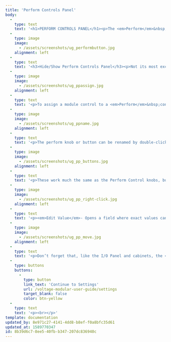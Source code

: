```yaml
---
title: 'Perform Controls Panel'
body:
  -
    type: text
    text: '<h1>PERFORM CONTROLS PANEL</h1><p>The <em>Perform</em>&nbsp;controls panel contains nine knobs and four buttons that are freely assignable to control almost any controls within a module. What makes them special is that each one can be matrixed to simultaneously control an unlimited number of module parameters. In conjunction with the&nbsp;<em>MIDI</em>&nbsp;tab’s individual&nbsp;<em>Min</em>&nbsp;and <em>Max</em>&nbsp;controls, a single knob or button can be configured to dramatically alter a patch, with great accuracy. If you’re wondering why we choose nine knobs (as opposed to an even number), this was done to match the sliders on many hardware MIDI controllers (which, in turn, often feature nine sliders to mirror the nine drawbars of a Hammond-style tonewheel organ).</p><p>Besides being really powerful, the <em>Perform</em>&nbsp;controls panel is super simple to set up and use, so let’s delve in:</p>'
  -
    type: image
    image:
      - /assets/screenshots/ug_performbutton.jpg
    alignment: left
  -
    type: text
    text: '<h3>Hide/Show Perform Controls Panel</h3><p>Not its most exciting feature, but the <em>Perform</em>&nbsp;controls panel can hidden from view or displayed by clicking the big yellow <em>Perform</em>&nbsp;button at the top of the Voltage Modular window. We included this option in case you need more room for modules and aren’t currently making use of the fabulous <em>Perform</em>&nbsp;controls panel.</p><h3>Assigning Control Knobs To The Perform Controls Panel</h3>'
  -
    type: image
    image:
      - /assets/screenshots/ug_ppassign.jpg
    alignment: left
  -
    type: text
    text: '<p>To assign a module control to a <em>Perform</em>&nbsp;controls panel knob, right-click on the module control, select <em>Perform Assign</em>, and choose a <em>Perform Knob</em>. Once the control is assigned, the parameter will appear beneath the appropriate knob.</p>'
  -
    type: image
    image:
      - /assets/screenshots/ug_ppname.jpg
    alignment: left
  -
    type: text
    text: '<p>The perform knob or button can be renamed by double-clicking the name, typing a new name, and hitting ENTER or clicking the mouse- this is especially if the knob is configured to control more than one parameter concurrently.</p><p>To control more than one module parameter with a single <em>Perform</em>&nbsp;control, right-click on additional module controls and simply assign the same perform panel knob or button. The parameter shown next to the knob will update to show the most recent assignment, but all the module controls it’s assigned to can be easily seen in the <em>MIDI</em>&nbsp;library tab.</p><p>As mentioned, the <em>Min</em>&nbsp;and <em>Max</em>&nbsp;controls can be used to fine tune the control range for each module parameter- be sure to take some time and experiment with this, it’s really fun and powerful.</p><ul><li><strong><em>Using Perform Control Knobs and Automation With Stepped Module Controls</em></strong>- Note that modules with stepped knob "switch" controls (such as the Sync Divider, Random Task, and the Additive Oscillator) work great with automation and/or Perform Control knobs.<br></li></ul><h3>Assigning Control Buttons To The Perform Controls Panel</h3>'
  -
    type: image
    image:
      - /assets/screenshots/ug_pp_buttons.jpg
    alignment: left
  -
    type: text
    text: '<p>These work much the same as the Perform Control knobs, but are (obviously) intended for assignment to module button controls. They are momentary in nature (i.e. they send a brief on or off message when clicked). In the screenshot above, two Perform buttons are configured to control the two <em>Slope</em>&nbsp;toggle buttons of the Filter module.</p><h3>Perform Controls Right-Click Menu</h3>'
  -
    type: image
    image:
      - /assets/screenshots/ug_pp_right-click.jpg
    alignment: left
  -
    type: text
    text: '<p><em>Edit Value</em>- Opens a field where exact values can be entered.</p><p><em>Set To Default Value</em>- Returns knobs controls to their default value. It will be grayed out if the control is already at its default setting.</p><p><em>MIDI Learn/Unlearn</em>- MIDI CC controls can be assigned to <em>Perform</em>&nbsp;controls, allowing (amongst other things) real-time manipulation of multiple module parameters.</p><p><em>Automation Assign</em>- Assigns DAW automation slots to Perform controls. Please see the DAW Automation section for more information.</p><p><em>Unlearn All</em>- Cancels all MIDI CC, DAW, and <em>Perform</em>&nbsp;control assignments.</p><h3>Move It All Around</h3>'
  -
    type: image
    image:
      - /assets/screenshots/ug_pp_move.jpg
    alignment: left
  -
    type: text
    text: '<p>Don’t forget that, like the I/O Panel and cabinets, the <em>Perform</em>&nbsp;controls panel can be moved vertically by grabbing and dragging at the left side of its cabinet (highlighted in red above.. it doesn’t actually turn red, we just did that in Photoshop because we’re your pals).</p>'
  -
    type: buttons
    buttons:
      -
        type: button
        link_text: 'Continue to Settings'
        url: /voltage-modular-user-guide/settings
        target_blank: false
        color: btn-yellow
  -
    type: text
    text: '<p><br></p>'
template: documentation
updated_by: 8e971c27-4141-4dd8-b8ef-f0a8bfc35d61
updated_at: 1589770347
id: 8b39d6c7-8ee5-40fb-b347-207dc836940c
---
```

